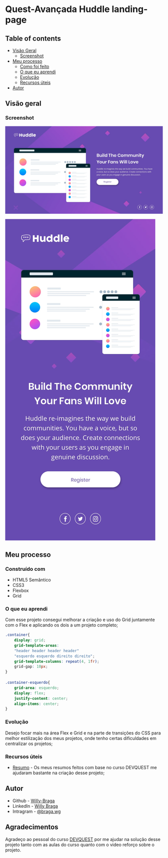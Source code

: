 # Quest-Avançada Huddle landing-page




## Table of contents

- [Visão Geral](#visão-geral)
  - [Screenshot](#screenshot)
- [Meu processo](#meu-processo)
  - [Como foi feito](#construído-com)
  - [ O que eu aprendi](#o-que-eu-aprendi)
  - [Evolução](#evolução)
  - [Recursos úteis](#recursos-úteis)
- [Autor](#autor)


## Visão geral

### Screenshot

![](/src/design/desktop-design.jpg)


![](/src/design/mobile-design.jpg)

## Meu processo

### Construído com

- HTML5 Semântico
- CSS3 
- Flexbox
- Grid

### O que eu aprendi

Com esse projeto consegui melhorar a criação e uso do Grid juntamente com o Flex e aplicando os dois a um projeto completo;


```css
.container{
    display: grid;
    grid-template-areas:
    "header header header header"
    "esquerdo esquerdo direito direito";
    grid-template-columns: repeat(4, 1fr);
    grid-gap: 10px;
}

.container-esquerdo{
    grid-area: esquerdo;
    display: flex;
    justify-content: center;
    align-items: center;
}
```

### Evolução

Desejo focar mais na área Flex e Grid e na parte de transições do CSS para melhor estilização dos meus projetos, onde tenho certas dificuldades em centralizar os projetos;


### Recursos úteis

- [Resumo](https://willybraga.notion.site/Resumos-Programa-o-d9c3dc80b08a4037a35ddb6d90355f0c?pvs=4) - Os meus resumos feitos com base no curso DEVQUEST me ajudaram bastante na criação desse projeto;

## Autor

- Github - [Willy-Braga](https://github.com/willy-braga)
- LinkedIn - [Willy Braga](https://www.linkedin.com/in/willy-braga-2861b3270/)
- Intragram - [@braga.wg](https://www.instagram.com/braga.wg/)

## Agradecimentos

Agradeço ao pessoal do curso [DEVQUEST](https://www.linkedin.com/school/devquest-dev-em-dobro/) por me ajudar na solução desse projeto tanto com as aulas do curso quanto com o video reforço sobre o projeto.

